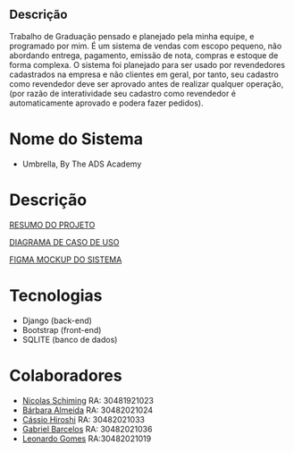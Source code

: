 ## Descrição
Trabalho de Graduação pensado e planejado pela minha equipe, e programado por mim.
É um sistema de vendas com escopo pequeno, não abordando entrega, pagamento, emissão de nota, compras e estoque de forma complexa.
O sistema foi planejado para ser usado por revendedores cadastrados na empresa e não clientes em geral, por tanto, seu cadastro como revendedor deve ser 
aprovado antes de realizar qualquer operação, (por razão de interatividade seu cadastro como revendedor é automaticamente aprovado e podera fazer pedidos).

# Nome do Sistema
* Umbrella, By The ADS Academy

# Descrição
[RESUMO DO PROJETO](https://docs.google.com/document/d/1lYzHoXqgSsGnK2DY0EFbA603NNvmuEOSIgz89ve1Q4g/edit?usp=sharing)

[DIAGRAMA DE CASO DE USO](https://lucid.app/lucidchart/4a63a198-4f90-46d0-9ec9-326521866ae0/edit?viewport_loc=-590%2C-21%2C2321%2C1039%2C.Q4MUjXso07N&invitationId=inv_2892c58b-f919-4b68-80c7-dfb1d29d940a)

[FIGMA MOCKUP DO SISTEMA](https://www.figma.com/file/5ejYiOfkiIeblSwwC7VgPW/Untitled)

# Tecnologias
* Django (back-end)
* Bootstrap (front-end)
* SQLITE (banco de dados)

# Colaboradores
* [Nicolas Schiming](https://github.com/NickSchiming) RA: 30481921023
* [Bárbara Almeida](https://github.com/BarbaraAlmeidaM)   RA: 30482021024
* [Cássio Hiroshi](https://github.com/cassiohirota)    RA: 30482021033
* [Gabriel Barcelos](https://github.com/GabrielBarcelos17)  RA: 30482021036
* [Leonardo Gomes](https://github.com/LeonardoGomes-Teyser)    RA:30482021019
